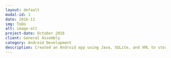 ```yaml
---
layout: default
modal-id: 1
date: 2016-11
img: ToDo
alt: image-alt
project-date: October 2016
client: General Assembly
category: Android Development
description: Created an Android app using Java, SQLite, and XML to store tasks that allow a user to keep their minds more organized. Find the repo <a href="https://sellfy.com/p/8Q9P/jV3VZ/">here</a>.
---
```

